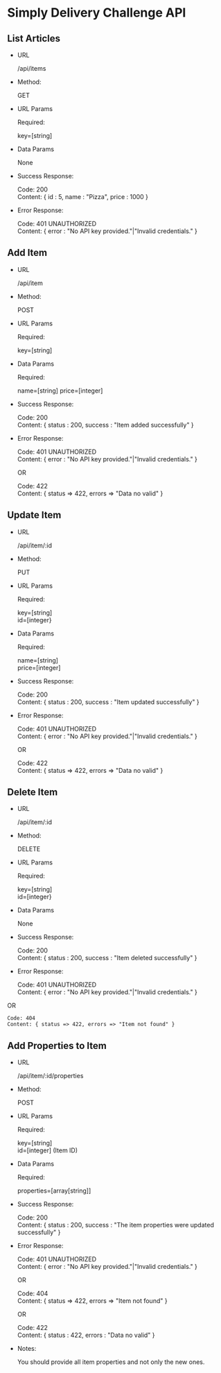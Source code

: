 # Simply Delivery Challenge API

## List Articles

- URL

	/api/items
	
- Method:

	GET

- URL Params
	
	Required:
	
	key=[string]
	
- Data Params
	
	None
	
- Success Response:

	Code: 200  
	Content: { id : 5, name : "Pizza", price : 1000 }
	
- Error Response:

	Code: 401 UNAUTHORIZED  
	Content: { error : "No API key provided."|"Invalid credentials." }

## Add Item
	
- URL

	/api/item
	
- Method:

	POST

- URL Params

	Required:
	
	key=[string]
	
- Data Params
	
	Required:

	name=[string] 
	price=[integer]
	
- Success Response:

	Code: 200  
	Content: { status : 200, success : "Item added successfully" }
	
- Error Response:

	Code: 401 UNAUTHORIZED  
	Content: { error : "No API key provided."|"Invalid credentials." }

	OR

	Code: 422  
	Content: { status => 422, errors => "Data no valid" }

## Update Item

- URL

	/api/item/:id
	
- Method:

	PUT

- URL Params

	Required:
	
	key=[string]  
	id=[integer}	
	
- Data Params
	
	Required:

	name=[string]  
	price=[integer]
	
- Success Response:

	Code: 200  
	Content: { status : 200, success : "Item updated successfully" }
	
- Error Response:

	Code: 401 UNAUTHORIZED  
	Content: { error : "No API key provided."|"Invalid credentials." }

	OR
	
	Code: 422  
	Content: { status => 422, errors => "Data no valid" }

## Delete Item

- URL

	/api/item/:id
	
- Method:

	DELETE

- URL Params

	Required:
	
	key=[string]  
	id=[integer}	
	
- Data Params
	
	None
	
- Success Response:

	Code: 200  
	Content: { status : 200, success : "Item deleted successfully" }
	
- Error Response:

	Code: 401 UNAUTHORIZED  
	Content: { error : "No API key provided."|"Invalid credentials." }

OR

	Code: 404  
	Content: { status => 422, errors => "Item not found" }

## Add Properties to Item

- URL

	/api/item/:id/properties
	
- Method:

	POST

- URL Params

	Required:
	
	key=[string]  
	id=[integer] (Item ID)	
	
- Data Params
	
	Required:

	properties=[array[string]]
	
- Success Response:

	Code: 200  
	Content: { status : 200, success : "The item properties were updated successfully" }
	
- Error Response:

	Code: 401 UNAUTHORIZED  
	Content: { error : "No API key provided."|"Invalid credentials." }

	OR

	Code: 404  
	Content: { status => 422, errors => "Item not found" }

	OR

	Code: 422  
	Content: { status : 422, errors : "Data no valid" }

- Notes:

	You should provide all item properties and not only the new ones.
